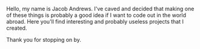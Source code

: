Hello, my name is Jacob Andrews. I've caved and decided that making one of these things is probably a good idea if I want to code out in the world abroad. 
Here you'll find interesting and probably useless projects that I created. 

Thank you for stopping on by.
